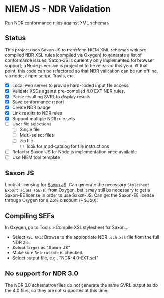 
# NIEM JS - NDR Validation

Run NDR conformance rules against XML schemas.

## Status

This project uses Saxon-JS to transform NIEM XML schemas with pre-compiled NDR XSL rules (compiled via Oxygen) to generate a list of conformance issues.  Saxon-JS is currently only implemented for browser support; a Node.js version is projected to be released this year.  At that point, this code can be refactored so that NDR validation can be run offline, via node, a npm script, Travis, etc.

- [x] Local web server to provide hard-coded input file access
- [x] Validate XSDs against pre-compiled 4.0 EXT NDR rules.
- [x] Parse resulting SVRL to display results
- [x] Save conformance report
- [x] Create NDR badge
- [x] Link results to NDR rules
- [x] Support multiple NDR rule sets
- [ ] User file selections
  - [ ] Single file
  - [ ] Multi-select files
  - [ ] zip file
    - [ ] look for mpd-catalog for file instructions
- [ ] Refactor Saxon-JS for Node.js implementation once available
- [ ] Use NIEM tool template

## Saxon JS

Look at licensing for [Saxon JS](http://www.saxonica.com/saxon-js/index.xml).  Can generate the necessary `Stylesheet Export Files (SEFs)` from Oxygen, but it may still be necessary to get a Saxon-EE license in order to use Saxon-JS.  Can get the Saxon-EE license through Oxygen for a 25% discount (~ $350).

## Compiling SEFs

In Oxygen, go to Tools > Compile XSL stylesheet for Saxon...

- Select `XSL URL`: Browse to the appropriate NDR `.sch.xsl` file from the full NDR zip.
- Select `Target` as "Saxon-JS"
- Make sure `Relocatable` is checked.
- Select output file, e.g., "NDR-4.0-EXT.sef"

## No support for NDR 3.0

The NDR 3.0 schematron files do not generate the same SVRL output as do the 4.0 files, so they are not supported at this time.

